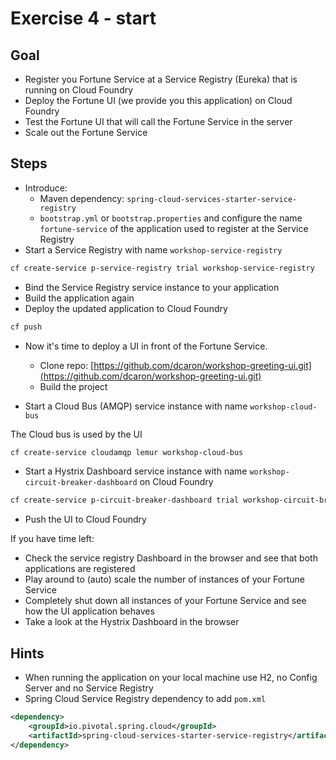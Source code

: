 # Exercise 4 - start 

## Goal

* Register you Fortune Service at a Service Registry (Eureka) that is running on Cloud Foundry
* Deploy the Fortune UI (we provide you this application) on Cloud Foundry
* Test the Fortune UI that will call the Fortune Service in the server
* Scale out the Fortune Service

## Steps

* Introduce:
  * Maven dependency: `spring-cloud-services-starter-service-registry`
  * `bootstrap.yml` or `bootstrap.properties` and configure the name `fortune-service` of the application used to register at the Service Registry  
* Start a Service Registry with name `workshop-service-registry`

```bash
cf create-service p-service-registry trial workshop-service-registry
```

* Bind the Service Registry service instance to your application
* Build the application again
* Deploy the updated application to Cloud Foundry

```bash
cf push 
``` 

* Now it's time to deploy a UI in front of the Fortune Service. 
  * Clone repo: [https://github.com/dcaron/workshop-greeting-ui.git](https://github.com/dcaron/workshop-greeting-ui.git)
  * Build the project

* Start a Cloud Bus (AMQP) service instance with name `workshop-cloud-bus`

The Cloud bus is used by the UI

```bash
cf create-service cloudamqp lemur workshop-cloud-bus
```
 
* Start a Hystrix Dashboard service instance with name `workshop-circuit-breaker-dashboard` on Cloud Foundry

```bash
cf create-service p-circuit-breaker-dashboard trial workshop-circuit-breaker-dashboard
```

* Push the UI to Cloud Foundry

If you have time left:

* Check the service registry Dashboard in the browser and see that both applications are registered
* Play around to (auto) scale the number of instances of your Fortune Service
* Completely shut down all instances of your Fortune Service and see how the UI application behaves
* Take a look at the Hystrix Dashboard in the browser    

## Hints

* When running the application on your local machine use H2, no Config Server and no Service Registry
* Spring Cloud Service Registry dependency to add `pom.xml`

```xml
<dependency>
    <groupId>io.pivotal.spring.cloud</groupId>
    <artifactId>spring-cloud-services-starter-service-registry</artifactId>
</dependency>
```

